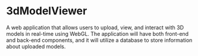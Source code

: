 # 3dModelViewer
A web application that allows users to upload, view, and interact with 3D models in real-time using WebGL. The application will have both front-end and back-end components, and it will utilize a database to store information about uploaded models.
